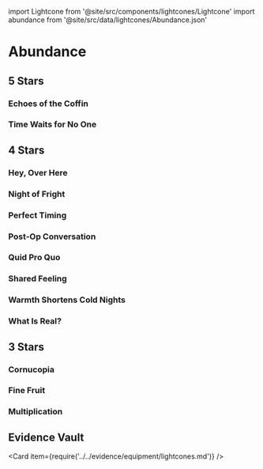 import Lightcone from '@site/src/components/lightcones/Lightcone'
import abundance from '@site/src/data/lightcones/Abundance.json'

# Abundance

## 5 Stars

### Echoes of the Coffin

<Lightcone lightcone="Echoes of the Coffin" lightcones={abundance} />

### Time Waits for No One

<Lightcone lightcone="Time Waits for No One" lightcones={abundance} />

## 4 Stars

### Hey, Over Here

<Lightcone lightcone="Hey, Over Here" lightcones={abundance} />

### Night of Fright

<Lightcone lightcone="Night of Fright" lightcones={abundance} />

### Perfect Timing

<Lightcone lightcone="Perfect Timing" lightcones={abundance} />

### Post-Op Conversation

<Lightcone lightcone="Post-Op Conversation" lightcones={abundance} />

### Quid Pro Quo

<Lightcone lightcone="Quid Pro Quo" lightcones={abundance} />

### Shared Feeling

<Lightcone lightcone="Shared Feeling" lightcones={abundance} />

### Warmth Shortens Cold Nights

<Lightcone lightcone="Warmth Shortens Cold Nights" lightcones={abundance} />

### What Is Real?

<Lightcone lightcone="What Is Real" lightcones={abundance} />

## 3 Stars

### Cornucopia

<Lightcone lightcone="Cornucopia" lightcones={abundance} />

### Fine Fruit

<Lightcone lightcone="Fine Fruit" lightcones={abundance} />

### Multiplication

<Lightcone lightcone="Multiplication" lightcones={abundance} />

## Evidence Vault

<Card item={require('../../evidence/equipment/lightcones.md')} />
